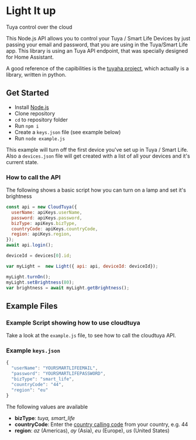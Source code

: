 # Light It up
Tuya control over the cloud

This Node.js API allows you to control your Tuya / Smart Life Devices by just passing your email and password, that you are using in the Tuya/Smart Life app. This library is using an Tuya API endpoint, that was specially designed for Home Assistant.

A good reference of the capibilities is the [tuyaha project](https://github.com/PaulAnnekov/tuyaha), which actually is a library, written in python.


## Get Started

- Install [Node.js](http://nodejs.org/)
- Clone repository
- `cd` to repository folder
- Run `npm i`
- Create a `keys.json` file (see example below)
- Run `node example.js`

This example will turn off the first device you've set up in Tuya / Smart Life. Also a `devices.json` file will get created with a list of all your devices and it's current state.

### How to call the API

The following shows a basic script how you can turn on a lamp and set it's brightness

```javascript
const api = new CloudTuya({
  userName: apiKeys.userName,
  password: apiKeys.password,
  bizType: apiKeys.bizType,
  countryCode: apiKeys.countryCode,
  region: apiKeys.region,
});
await api.login();

deviceId = devices[0].id;

var myLight =  new Light({ api: api, deviceId: deviceId});

myLight.turnOn();
myLight.setBrightness(80);
var brightness = await myLight.getBrightness();
```

## Example Files

### Example Script showing how to use cloudtuya

Take a look at the `example.js` file, to see how to call the cloudtuya API.

### Example `keys.json`

```javascript
{
  "userName": "YOURSMARTLIFEEMAIL",
  "password": "YOURSMARTLIFEPASSWORD",
  "bizType": "smart_life",
  "countryCode": "44",
  "region": "eu"
}
```

The following values are available

- **bizType**: *tuya, smart_life*
- **countryCode**: Enter the [country calling code](https://en.wikipedia.org/wiki/List_of_country_calling_codes) from your country, e.g. 44
- **region**: *az* (Americas), *ay* (Asia), *eu* (Europe), *us* (United States)
